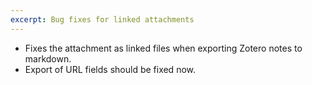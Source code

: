 ```yaml
---
excerpt: Bug fixes for linked attachments
---
```


- Fixes the attachment as linked files when exporting Zotero notes to markdown.
- Export of URL fields should be fixed now.
